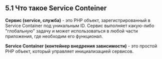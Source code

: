 ## 5.1 Что такое Service Conteiner

**Сервис (service, служба)** - это PHP объект, зарегистрированный в Service Container под уникальным ID. Сервис выполняет какую-либо "глобальную" задачу и может использоваться в любой части приложения, где необходим его функционал.

**Service Container (контейнер внедрения зависимости)** - это простой PHP объект, который управляет инициализацией сервисов.